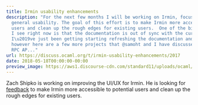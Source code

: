 ```yaml
---
title: Irmin usability enhancements
description: "For the next few months I will be working on Irmin, focusing on improving
  general usability. The goal of this effort is to make Irmin more accessible to potential
  users and clean up the rough edges for existing users.  One of the biggest problems
  I see right now is that the documentation is out of sync with the current implementation.
  I\u2019ve just been getting starting refreshing the documentation and tutorials,
  however here are a few more projects that @samoht and I have discussed:   Better
  RPC AP..."
url: https://discuss.ocaml.org/t/irmin-usability-enhancements/2017
date: 2018-05-18T00:00:00-00:00
preview_image: https://aws1.discourse-cdn.com/standard11/uploads/ocaml/original/2X/d/d4dc9fe40b17e2bcced034f9fe103917b7999275.svg
---
```


<p>Zach Shipko is working on improving the UI/UX for Irmin.
He is looking for <a href="https://discuss.ocaml.org/t/irmin-usability-enhancements/2017">feedback</a>
to make Irmin more accessible to potential users and clean up the rough edges for existing users.</p>
